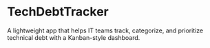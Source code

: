 # TechDebtTracker
A lightweight app that helps IT teams track, categorize, and prioritize technical debt with a Kanban-style dashboard.
